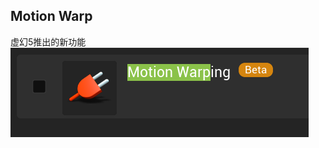 ## Motion Warp
虚幻5推出的新功能
![输入图片说明](/imgs/2024-08-29/b8NqgjKj9EG9xNT3.png)
<!--stackedit_data:
eyJoaXN0b3J5IjpbMzk2Nzk5NTJdfQ==
-->